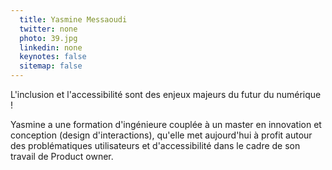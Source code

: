 ```yaml
---
  title: Yasmine Messaoudi
  twitter: none
  photo: 39.jpg
  linkedin: none
  keynotes: false
  sitemap: false
---
```

L'inclusion et l'accessibilité sont des enjeux majeurs du futur du numérique ! 

Yasmine a une formation d'ingénieure couplée à un master en innovation et conception (design d'interactions), qu'elle met aujourd'hui à profit autour des problématiques utilisateurs et d'accessibilité dans le cadre de son travail de Product owner. 